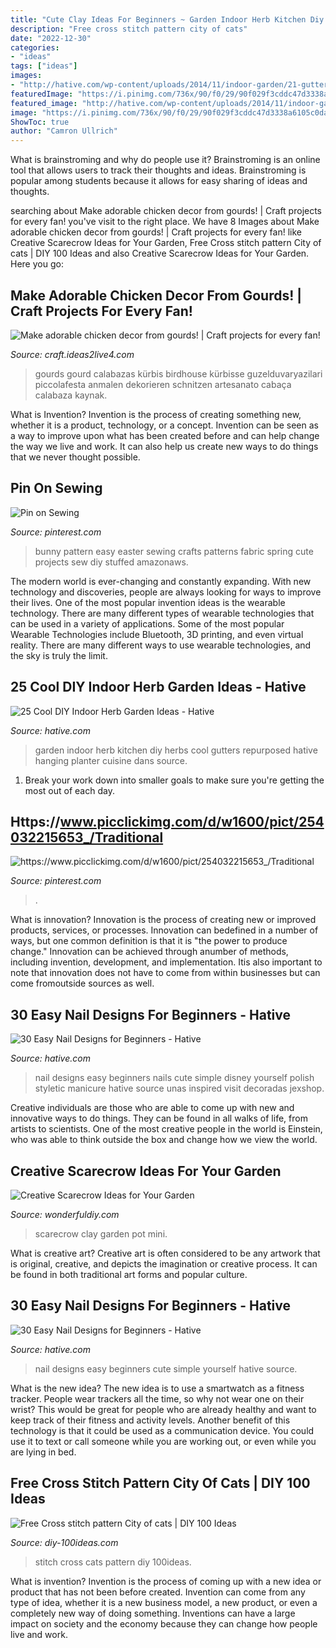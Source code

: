```yaml
---
title: "Cute Clay Ideas For Beginners ~ Garden Indoor Herb Kitchen Diy Herbs Cool Gutters Repurposed Hative Hanging Planter Cuisine Dans Source"
description: "Free cross stitch pattern city of cats"
date: "2022-12-30"
categories:
- "ideas"
tags: ["ideas"]
images:
- "http://hative.com/wp-content/uploads/2014/11/indoor-garden/21-gutters-repurposed-herbs.jpg"
featuredImage: "https://i.pinimg.com/736x/90/f0/29/90f029f3cddc47d3338a6105c0da5a2f.jpg"
featured_image: "http://hative.com/wp-content/uploads/2014/11/indoor-garden/21-gutters-repurposed-herbs.jpg"
image: "https://i.pinimg.com/736x/90/f0/29/90f029f3cddc47d3338a6105c0da5a2f.jpg"
ShowToc: true
author: "Camron Ullrich"
---
```



What is brainstroming and why do people use it?
Brainstroming is an online tool that allows users to track their thoughts and ideas. Brainstroming is popular among students because it allows for easy sharing of ideas and thoughts.

	

		
searching about Make adorable chicken decor from gourds! | Craft projects for every fan! you've visit to the right place. We have 8 Images about Make adorable chicken decor from gourds! | Craft projects for every fan! like Creative Scarecrow Ideas for Your Garden, Free Cross stitch pattern City of cats | DIY 100 Ideas and also Creative Scarecrow Ideas for Your Garden. Here you go:
		
    
## Make Adorable Chicken Decor From Gourds! | Craft Projects For Every Fan!

<img loading=lazy src="https://craft.ideas2live4.com/wp-content/uploads/sites/4/2016/08/Gourd-Art-03.jpg" onerror="this.onerror=null;this.src='https://tse2.mm.bing.net/th?id=OIP.iblcx75zR7Gk-zxWM9a9rgHaNI&amp;pid=15.1';" alt="Make adorable chicken decor from gourds! | Craft projects for every fan!">

_Source: craft.ideas2live4.com_

>gourds gourd calabazas kürbis birdhouse kürbisse guzelduvaryazilari piccolafesta anmalen dekorieren schnitzen artesanato cabaça calabaza kaynak. 

	

What is Invention?
Invention is the process of creating something new, whether it is a product, technology, or a concept. Invention can be seen as a way to improve upon what has been created before and can help change the way we live and work. It can also help us create new ways to do things that we never thought possible.

    
## Pin On Sewing

<img loading=lazy src="https://i.pinimg.com/736x/90/f0/29/90f029f3cddc47d3338a6105c0da5a2f.jpg" onerror="this.onerror=null;this.src='https://tse4.mm.bing.net/th?id=OIP.rDamEM0tfIyl1pW0wC0oGAHaNl&amp;pid=15.1';" alt="Pin on Sewing">

_Source: pinterest.com_

>bunny pattern easy easter sewing crafts patterns fabric spring cute projects sew diy stuffed amazonaws. 

	

The modern world is ever-changing and constantly expanding. With new technology and discoveries, people are always looking for ways to improve their lives. One of the most popular invention ideas is the wearable technology. There are many different types of wearable technologies that can be used in a variety of applications. Some of the most popular Wearable Technologies include Bluetooth, 3D printing, and even virtual reality. There are many different ways to use wearable technologies, and the sky is truly the limit.

    
## 25 Cool DIY Indoor Herb Garden Ideas - Hative

<img loading=lazy src="http://hative.com/wp-content/uploads/2014/11/indoor-garden/21-gutters-repurposed-herbs.jpg" onerror="this.onerror=null;this.src='https://tse2.mm.bing.net/th?id=OIP.VWcuvKHQr5CVt4UpR_zrDQHaKG&amp;pid=15.1';" alt="25 Cool DIY Indoor Herb Garden Ideas - Hative">

_Source: hative.com_

>garden indoor herb kitchen diy herbs cool gutters repurposed hative hanging planter cuisine dans source. 

	

1. Break your work down into smaller goals to make sure you're getting the most out of each day. 

    
## Https://www.picclickimg.com/d/w1600/pict/254032215653_/Traditional

<img loading=lazy src="https://i.pinimg.com/736x/16/b5/a4/16b5a4bbfcbf7ba3c9dad35dbef5679e.jpg" onerror="this.onerror=null;this.src='https://tse2.mm.bing.net/th?id=OIP.Im8OahacB7D6LtoTOQlmdgHaFj&amp;pid=15.1';" alt="https://www.picclickimg.com/d/w1600/pict/254032215653_/Traditional">

_Source: pinterest.com_

>. 

	

What is innovation?
Innovation is the process of creating new or improved products, services, or processes. Innovation can bedefined in a number of ways, but one common definition is that it is "the power to produce change." Innovation can be achieved through anumber of methods, including invention, development, and implementation. Itis also important to note that innovation does not have to come from within businesses but can come fromoutside sources as well.

    
## 30 Easy Nail Designs For Beginners - Hative

<img loading=lazy src="https://hative.com/wp-content/uploads/2014/11/easy-nail-designs/17-easy-nail-designs-for-beginners.jpg" onerror="this.onerror=null;this.src='https://tse3.mm.bing.net/th?id=OIP.0dxenuIZ7cM3W60aAK_9gAHaLH&amp;pid=15.1';" alt="30 Easy Nail Designs for Beginners - Hative">

_Source: hative.com_

>nail designs easy beginners nails cute simple disney yourself polish styletic manicure hative source unas inspired visit decoradas jexshop. 

	

Creative individuals are those who are able to come up with new and innovative ways to do things. They can be found in all walks of life, from artists to scientists. One of the most creative people in the world is Einstein, who was able to think outside the box and change how we view the world.

    
## Creative Scarecrow Ideas For Your Garden

<img loading=lazy src="https://cdn.wonderfuldiy.com/wp-content/uploads/2017/06/Mini-clay-pot-scarecrow.jpg" onerror="this.onerror=null;this.src='https://tse3.mm.bing.net/th?id=OIP.lKzraHNikZmigcZ59EyRwQHaLG&amp;pid=15.1';" alt="Creative Scarecrow Ideas for Your Garden">

_Source: wonderfuldiy.com_

>scarecrow clay garden pot mini. 

	

What is creative art?
Creative art is often considered to be any artwork that is original, creative, and depicts the imagination or creative process. It can be found in both traditional art forms and popular culture.

    
## 30 Easy Nail Designs For Beginners - Hative

<img loading=lazy src="https://hative.com/wp-content/uploads/2014/11/easy-nail-designs/23-easy-nail-designs-for-beginners.jpg" onerror="this.onerror=null;this.src='https://tse3.mm.bing.net/th?id=OIP.g48jJNphC7MbAO-7sYPUBQHaHa&amp;pid=15.1';" alt="30 Easy Nail Designs for Beginners - Hative">

_Source: hative.com_

>nail designs easy beginners cute simple yourself hative source. 

	

What is the new idea?
The new idea is to use a smartwatch as a fitness tracker. People wear trackers all the time, so why not wear one on their wrist? This would be great for people who are already healthy and want to keep track of their fitness and activity levels. Another benefit of this technology is that it could be used as a communication device. You could use it to text or call someone while you are working out, or even while you are lying in bed.

    
## Free Cross Stitch Pattern City Of Cats | DIY 100 Ideas

<img loading=lazy src="https://diy-100ideas.com/wp-content/uploads/2016/03/city-of-cats-cross-stitch-pattern-4.jpg" onerror="this.onerror=null;this.src='https://tse1.mm.bing.net/th?id=OIP.TNMdfFYUz8U1ieSjmIE_twHaPs&amp;pid=15.1';" alt="Free Cross stitch pattern City of cats | DIY 100 Ideas">

_Source: diy-100ideas.com_

>stitch cross cats pattern diy 100ideas. 

	

What is invention?
Invention is the process of coming up with a new idea or product that has not been before created. Invention can come from any type of idea, whether it is a new business model, a new product, or even a completely new way of doing something. Inventions can have a large impact on society and the economy because they can change how people live and work.

